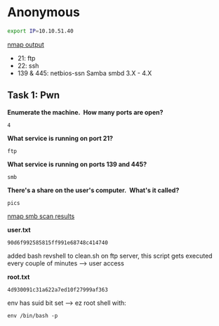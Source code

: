 # Anonymous

```bash
export IP=10.10.51.40
```

[nmap output](nmap/initial)
* 21: ftp
* 22: ssh
* 139 & 445: netbios-ssn Samba smbd 3.X - 4.X

## Task 1: Pwn
**Enumerate the machine.  How many ports are open?**
```
4
```

**What service is running on port 21?**
```
ftp
```

**What service is running on ports 139 and 445?**
```
smb
```

**There's a share on the user's computer.  What's it called?**
```
pics
```
[nmap smb scan results](nmap/smb445)

**user.txt**
```
90d6f992585815ff991e68748c414740
```
added bash revshell to clean.sh on ftp server, this script gets executed every couple of minutes --> user access

**root.txt**
```
4d930091c31a622a7ed10f27999af363
```
env has suid bit set --> ez root shell with:
```
env /bin/bash -p
```

